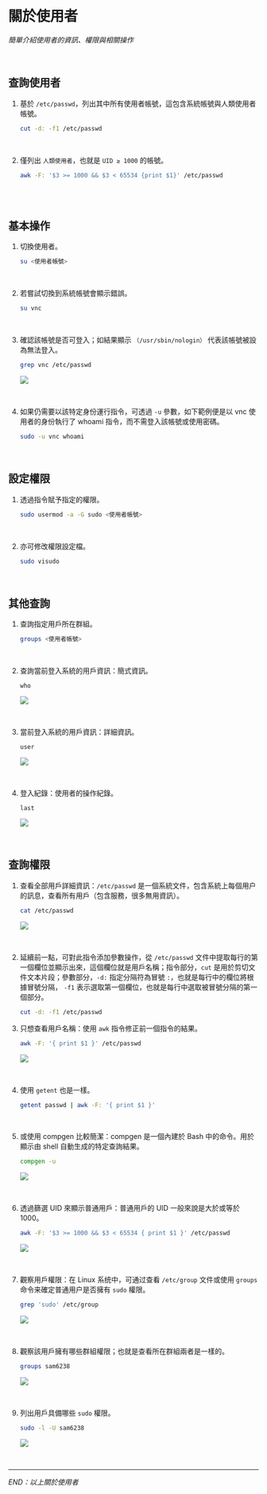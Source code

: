 # 關於使用者

_簡單介紹使用者的資訊、權限與相關操作_

<br>

## 查詢使用者

1. 基於 `/etc/passwd`，列出其中所有使用者帳號，這包含系統帳號與人類使用者帳號。

    ```bash
    cut -d: -f1 /etc/passwd
    ```

<br>

2. 僅列出 `人類使用者`，也就是 `UID ≥ 1000` 的帳號。

    ```bash
    awk -F: '$3 >= 1000 && $3 < 65534 {print $1}' /etc/passwd
    ```

<br>

<br>

## 基本操作

1. 切換使用者。

    ```bash
    su <使用者帳號>
    ```

<br>

2. 若嘗試切換到系統帳號會顯示錯誤。

    ```bash
    su vnc
    ```

<br>

3. 確認該帳號是否可登入；如結果顯示 `（/usr/sbin/nologin）` 代表該帳號被設為無法登入。

    ```bash
    grep vnc /etc/passwd
    ```

    ![](images/img_205.png)

<br>

4. 如果仍需要以該特定身份運行指令，可透過 `-u` 參數，如下範例便是以 vnc 使用者的身份執行了 whoami 指令，而不需登入該帳號或使用密碼。

    ```bash
    sudo -u vnc whoami
    ```

<br>

## 設定權限

1. 透過指令賦予指定的權限。

    ```bash
    sudo usermod -a -G sudo <使用者帳號>
    ```

<br>

2. 亦可修改權限設定檔。

    ```bash
    sudo visudo
    ```

<br>

## 其他查詢

1. 查詢指定用戶所在群組。

    ```bash
    groups <使用者帳號>
    ```

<br>

2. 查詢當前登入系統的用戶資訊：簡式資訊。

    ```
    who
    ```

    ![](images/img_302.png)

<br>

3. 當前登入系統的用戶資訊：詳細資訊。

    ```
    user
    ```

    ![](images/img_303.png)

<br>

4. 登入紀錄：使用者的操作紀錄。

    ```
    last
    ```

    ![](images/img_304.png)

<br>

## 查詢權限

1. 查看全部用戶詳細資訊：`/etc/passwd` 是一個系統文件，包含系統上每個用户的訊息，查看所有用戶（包含服務，很多無用資訊）。

    ```bash
    cat /etc/passwd
    ```

    ![](images/img_401.png)

<br>

2. 延續前一點，可對此指令添加參數操作，從 `/etc/passwd` 文件中提取每行的第一個欄位並顯示出來，這個欄位就是用戶名稱；指令部分，`cut` 是用於剪切文件文本片段；參數部分，`-d:` 指定分隔符為冒號 `:`，也就是每行中的欄位將根據冒號分隔，
`-f1` 表示選取第一個欄位，也就是每行中選取被冒號分隔的第一個部分。

    ```bash
    cut -d: -f1 /etc/passwd
    ```

3. 只想查看用戶名稱：使用 `awk` 指令修正前一個指令的結果。

    ```bash
    awk -F: '{ print $1 }' /etc/passwd
    ```

    ![](images/img_402.png)

<br>

4. 使用 `getent` 也是一樣。

    ```bash
    getent passwd | awk -F: '{ print $1 }'
    ```

<br>

5. 或使用 compgen 比較簡潔：compgen 是一個內建於 Bash 中的命令。用於顯示由 shell 自動生成的特定查詢結果。

    ```bash
    compgen -u
    ```

    ![](images/img_404.png)

<br>

6. 透過篩選 UID 來顯示普通用戶：普通用戶的 UID 一般來說是大於或等於 1000。

    ```bash
    awk -F: '$3 >= 1000 && $3 < 65534 { print $1 }' /etc/passwd
    ```

    ![](images/img_405.png)

<br>

7. 觀察用戶權限：在 Linux 系统中，可通过查看 `/etc/group` 文件或使用 `groups` 命令来確定普通用户是否擁有 `sudo` 權限。

    ```bash
    grep 'sudo' /etc/group
    ```

    ![](images/img_406.png)

<br>

8. 觀察該用戶擁有哪些群組權限；也就是查看所在群組兩者是一樣的。

    ```bash
    groups sam6238
    ```

    ![](images/img_409.png)

<br>

9. 列出用戶具備哪些 `sudo` 權限。

    ```bash
    sudo -l -U sam6238
    ```

    ![](images/img_408.png)

<br>

___

_END：以上關於使用者_
